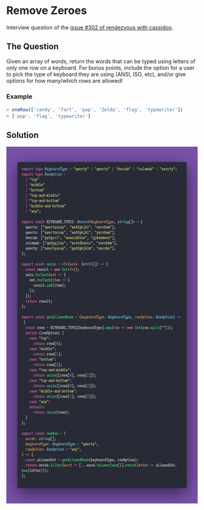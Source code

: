 # Remove Zeroes

Interview question of the [issue #302 of rendezvous with cassidoo](https://buttondown.email/cassidoo/archive/1868/).

## The Question

Given an array of words, return the words that can be typed using letters of only one row on a
keyboard. For bonus points, include the option for a user to pick the type of keyboard they are
using (ANSI, ISO, etc), and/or give options for how many/which rows are allowed!

### Example

```js
> oneRow(['candy', 'fart', 'pop', 'Zelda', 'flag', 'typewriter'])
> ['pop', 'flag', 'typewriter']
```

## Solution

![Code Polaroid](./code-screenshot.png)
